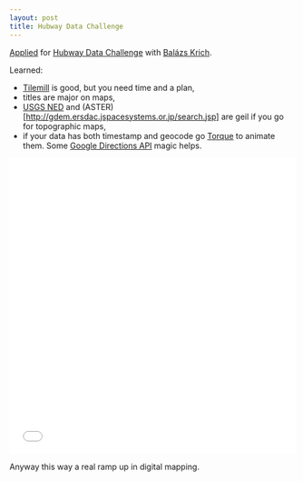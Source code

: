 ```yaml
---
layout: post
title: Hubway Data Challenge
---
```


[Applied](http://hubwaydatachallenge.org/submission/38/) for [Hubway Data Challenge](http://hubwaydatachallenge.org/) with [Balázs Krich](http://dataeast.co/).

Learned:
- [Tilemill](http://mapbox.com/tilemill/) is good, but you need time and a plan,
- titles are major on maps,
- [USGS NED](http://ned.usgs.gov/) and (ASTER)[http://gdem.ersdac.jspacesystems.or.jp/search.jsp] are geil if you go for topographic maps,
- if your data has both timestamp and geocode go [Torque](http://blog.cartodb.com/post/32464928928/torque-big-data-meets-time-based-maps-bundled-with) to animate them. Some [Google Directions API](https://developers.google.com/maps/documentation/directions/) magic helps.

<iframe width="100%" height="520" frameborder="0" src="//dataeast.cartodb.com/viz/80ab8d30-fbcb-11e3-b014-0e73339ffa50/embed_map?title=false&amp;description=false&amp;search=false&amp;shareable=true&amp;cartodb_logo=true&amp;layer_selector=false&amp;legends=false&amp;scrollwheel=true&amp;fullscreen=true&amp;sublayer_options=1&amp;sql=&amp;sw_lat=42.33641946945544&amp;sw_lon=-71.1731691381836&amp;ne_lat=42.38538094930986&amp;ne_lon=-71.00391102050781" allowfullscreen="" webkitallowfullscreen="" mozallowfullscreen="" oallowfullscreen="" msallowfullscreen=""></iframe></p>

Anyway this way a real ramp up in digital mapping.

